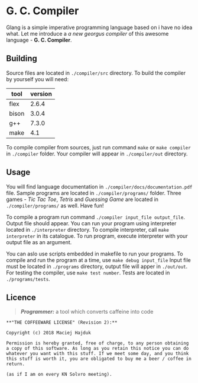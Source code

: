 # G. C. Compiler

Glang is a simple imperative programming language based on i have no idea what. Let me introduce a *a new georgus compiler* of this awesome language - **G. C. Compiler**.

## Building

Source files are located in `./compiler/src` directory. To build the compiler by yourself you will need:

| tool  | version |
|-------|---------|
| flex  | 2.6.4   |
| bison | 3.0.4   |
| g++   | 7.3.0   |
| make  | 4.1     |

To compile compiler from sources, just run command `make` or `make compiler` in `./compiler` folder. Your compiler will appear in `./compiler/out` directory.

## Usage

You will find language documentation in `./compiler/docs/documentation.pdf` file. Sample programs are located in `./compiler/programs/` folder. Three games - _Tic Tac Toe_, _Tetris_ and _Guessing Game_ are located in `./compiler/programs/` as well. Have fun!

To compile a program run command `./compiler input_file output_file`.
Output file should appear. You can run your program using interpreter located in `./interpreter` directory. To compile interpreter, call `make interpreter` in its catalogue. To run program, execute interpreter with your output file as an argument.

You can aslo use scripts embedded in makefile to run your programs. To compile and run the program at a time, use `make debug input_file` Input file must be located in `./programs` directory, output file will apper in `./out/out`. For testing the compiler, use `make test number`. Tests are located in `./programs/tests`.

## Licence

> ***Programmer:*** a tool which converts caffeine into code

    **"THE COFFEEWARE LICENSE" (Revision 2):**

    Copyright (c) 2018 Maciej Hajduk

    Permission is hereby granted, free of charge, to any person obtaining a copy of this software. As long as you retain this notice you can do whatever you want with this stuff. If we meet some day, and you think this stuff is worth it, you are obligated to buy me a beer / coffee in return.

    (as if I am on every KN Solvro meeting).
